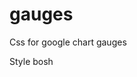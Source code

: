 # gauges
Css for google chart gauges

Style bosh
<script async src="//jsfiddle.net/jone22/vqtzL83n/embed/js,html,css,result/dark/"></script>
